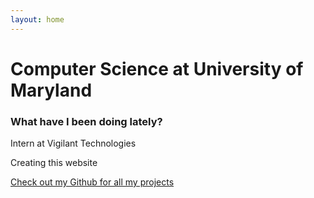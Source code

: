 ```yaml
---
layout: home
---
```

# Computer Science at University of Maryland

### What have I been doing lately?

Intern at Vigilant Technologies 

Creating this website

[Check out my Github for all my projects](https://github.com/MarioJayakumar)

